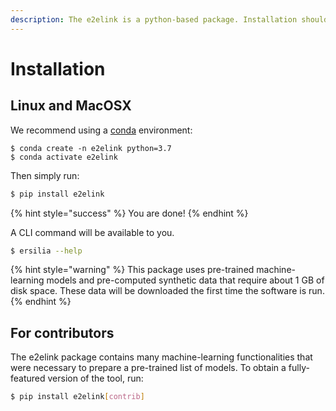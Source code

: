 ```yaml
---
description: The e2elink is a python-based package. Installation should be straightforward.
---
```


# Installation

## Linux and MacOSX

We recommend using a [conda](https://docs.conda.io/en/latest/miniconda.html) environment:

```text
$ conda create -n e2elink python=3.7
$ conda activate e2elink
```

Then simply run:

```bash
$ pip install e2elink
```

{% hint style="success" %}
You are done!
{% endhint %}

A CLI command will be available to you.

```bash
$ ersilia --help
```

{% hint style="warning" %}
This package uses pre-trained machine-learning models and pre-computed synthetic data that require about 1 GB of disk space. These data will be downloaded the first time the software is run.
{% endhint %}

## For contributors

The e2elink package contains many machine-learning functionalities that were necessary to prepare a pre-trained list of models. To obtain a fully-featured version of the tool, run:

```bash
$ pip install e2elink[contrib]
```

